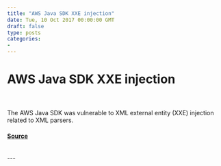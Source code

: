```yaml
---
title: "AWS Java SDK XXE injection"
date: Tue, 10 Oct 2017 00:00:00 GMT
draft: false
type: posts
categories: 
- 
---
```

# AWS Java SDK XXE injection

<br/>

<br/>
The AWS Java SDK was vulnerable to XML external entity (XXE) injection related to XML parsers.

#### [Source](https://www.cloudvulndb.org/aws-java-sdk-xxe)

<br/>
---
